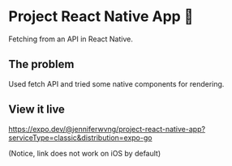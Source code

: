 # Project React Native App 📱

Fetching from an API in React Native.

## The problem

Used fetch API and tried some native components for rendering.

## View it live
https://expo.dev/@jenniferwvng/project-react-native-app?serviceType=classic&distribution=expo-go

(Notice, link does not work on iOS by default)
